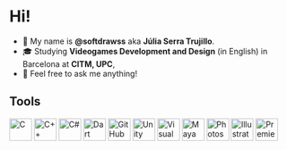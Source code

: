 # Hi!
- 👋 My name is **@softdrawss** aka **Júlia Serra Trujillo**. 
- 🎓 Studying **Videogames Development and Design** (in English) in Barcelona at **CITM, UPC**,
- 💬 Feel free to ask me anything!

## Tools
<p align="left">
  <img src="https://img.icons8.com/color/48/000000/c-programming.png" alt="C" width="40" height="40"/>
  <img src="https://img.icons8.com/color/48/000000/c-plus-plus-logo.png" alt="C++" width="40" height="40"/>
  <img src="https://img.icons8.com/color/48/000000/c-sharp-logo.png" alt="C#" width="40" height="40"/>
  <img src="https://img.icons8.com/color/48/000000/dart.png" alt="Dart" width="40" height="40"/>
  <img src="https://img.icons8.com/fluent/48/000000/github.png" alt="GitHub" width="40" height="40"/>
  <img src="https://img.icons8.com/ios-filled/50/FFFFFF/unity.png" alt="Unity" width="40" height="40"/>
  <img src="https://img.icons8.com/color/48/000000/visual-studio.png" alt="Visual Studio" width="40" height="40"/>
  <img src="https://img.icons8.com/color/48/000000/autodesk-maya.png" alt="Maya" width="40" height="40"/>
  <img src="https://img.icons8.com/fluent/48/000000/adobe-photoshop.png" alt="Photoshop" width="40" height="40"/>
  <img src="https://img.icons8.com/color/48/000000/adobe-illustrator.png" alt="Illustrator" width="40" height="40"/>
  <img src="https://img.icons8.com/color/48/000000/adobe-premiere-pro.png" alt="Premiere" width="40" height="40"/>
</p>
